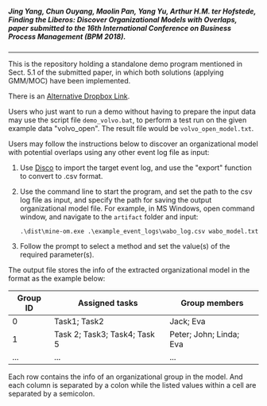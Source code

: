 ##### Jing Yang, Chun Ouyang, Maolin Pan, Yang Yu, Arthur H.M. ter Hofstede, *Finding the Liberos: Discover Organizational Models with Overlaps*, paper submitted to the 16th International Conference on Business Process Management (BPM 2018).


----------
This is the repository holding a standalone demo program mentioned in Sect. 5.1 of the submitted paper, in which both solutions (applying GMM/MOC) have been implemented.

There is an [Alternative Dropbox Link](https://www.dropbox.com/s/uzk82jxnry65nf8/artifact.zip?dl=0).

Users who just want to run a demo without having to prepare the input data may use the script file `demo_volvo.bat`, to perform a test run on the given example data "volvo_open". The result file would be `volvo_open_model.txt`.

Users may follow the instructions below to discover an organizational model with potential overlaps using any other event log file as input:
 1. Use [Disco](https://fluxicon.com/disco/) to import the target event log, and use the "export" function to convert to .csv format.
 2. Use the command line to start the program, and set the path to the csv log file as input, and specify the path for saving the output organizational model file.
    For example, in MS Windows, open command window, and navigate to the `artifact` folder and input:
    
    `.\dist\mine-om.exe .\example_event_logs\wabo_log.csv wabo_model.txt`

 3. Follow the prompt to select a method and set the value(s) of the required parameter(s).

The output file stores the info of the extracted organizational model in the format as the example below:

Group ID|Assigned tasks|Group members|
--- | --- | ---
0 | Task1; Task2 |Jack; Eva|
1 | Task 2; Task3; Task4; Task 5| Peter; John; Linda; Eva|
...| ...|...|

Each row contains the info of an organizational group in the model. And each column is separated by a colon while the listed values within a cell are separated by a semicolon.
